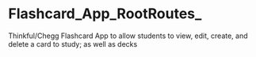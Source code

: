 # Flashcard_App_RootRoutes_
Thinkful/Chegg Flashcard App to allow students to view, edit, create, and delete a card to study; as well as decks 
